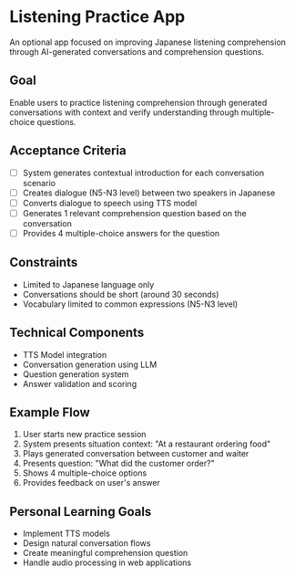 # Listening Practice App

An optional app focused on improving Japanese listening comprehension through AI-generated conversations and comprehension questions.

## Goal
Enable users to practice listening comprehension through generated conversations with context and verify understanding through multiple-choice questions.

## Acceptance Criteria
- [ ] System generates contextual introduction for each conversation scenario
- [ ] Creates dialogue (N5-N3 level) between two speakers in Japanese
- [ ] Converts dialogue to speech using TTS model
- [ ] Generates 1 relevant comprehension question based on the conversation
- [ ] Provides 4 multiple-choice answers for the question

## Constraints
- Limited to Japanese language only
- Conversations should be short (around 30 seconds)
- Vocabulary limited to common expressions (N5-N3 level)

## Technical Components
- TTS Model integration
- Conversation generation using LLM
- Question generation system
- Answer validation and scoring

## Example Flow
1. User starts new practice session
2. System presents situation context: "At a restaurant ordering food"
3. Plays generated conversation between customer and waiter
4. Presents question: "What did the customer order?"
5. Shows 4 multiple-choice options
6. Provides feedback on user's answer

## Personal Learning Goals
- Implement TTS models
- Design natural conversation flows
- Create meaningful comprehension question
- Handle audio processing in web applications


